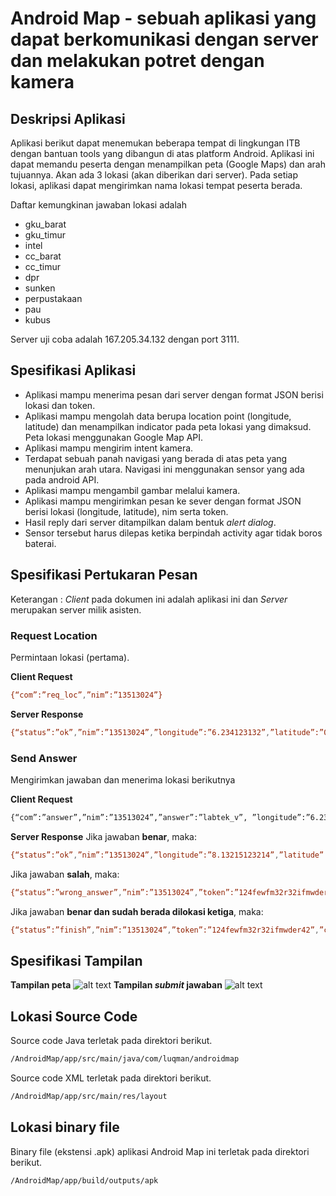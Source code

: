 # Android Map - sebuah aplikasi yang dapat berkomunikasi dengan server dan melakukan potret dengan kamera

## Deskripsi Aplikasi

Aplikasi berikut dapat menemukan beberapa tempat di lingkungan ITB dengan bantuan tools yang dibangun di atas platform Android. Aplikasi ini dapat memandu peserta dengan menampilkan peta (Google Maps) dan arah tujuannya. Akan ada 3 lokasi (akan diberikan dari server). Pada setiap lokasi, aplikasi dapat  mengirimkan nama lokasi tempat peserta berada. 

Daftar kemungkinan jawaban lokasi adalah

* gku_barat
* gku_timur
* intel
* cc_barat
* cc_timur
* dpr
* sunken
* perpustakaan
* pau
* kubus

Server uji coba adalah 167.205.34.132 dengan port 3111.

## Spesifikasi Aplikasi

* Aplikasi mampu menerima pesan dari server dengan format JSON berisi lokasi dan token.
* Aplikasi mampu mengolah data berupa location point (longitude, latitude) dan menampilkan indicator pada peta lokasi yang dimaksud. Peta lokasi menggunakan Google Map API.
* Aplikasi mampu mengirim intent kamera.
* Terdapat sebuah panah navigasi yang berada di atas peta yang menunjukan arah utara. Navigasi ini menggunakan sensor yang ada pada android API.
* Aplikasi mampu mengambil gambar melalui kamera.
* Aplikasi mampu mengirimkan pesan ke sever dengan format JSON berisi lokasi (longitude, latitude), nim serta token.
* Hasil reply dari server ditampilkan dalam bentuk *alert dialog*.
* Sensor tersebut harus dilepas ketika berpindah activity agar tidak boros baterai.


## Spesifikasi Pertukaran Pesan
Keterangan : *Client* pada dokumen ini adalah aplikasi ini dan *Server* merupakan server milik asisten.
### Request Location
Permintaan lokasi (pertama).

**Client Request**
```sh
{“com”:”req_loc”,”nim”:”13513024”}
```
**Server Response** 
```sh
{“status”:”ok”,”nim”:”13513024”,”longitude”:”6.234123132”,”latitude”:”0.1234123412”,”token”:”21nu2f2n3rh23diefef23hr23ew”}
```
### Send Answer
Mengirimkan jawaban dan menerima lokasi berikutnya

**Client Request**
```sh
{“com”:”answer”,”nim”:”13513024”,”answer”:”labtek_v”, ”longitude”:”6.234123132”,”latitude”:”0.1234123412”,”token”:”21nu2f2n3rh23diefef23hr23ew”}
```
**Server Response**
Jika jawaban **benar**, maka:
```sh
{“status”:”ok”,”nim”:”13513024”,”longitude”:”8.13215123214”,”latitude”:”9.1234123412”,”token”:”124fewfm32r32ifmwder42”}
```
Jika jawaban **salah**, maka:
```sh
{“status”:”wrong_answer”,”nim”:”13513024”,”token”:”124fewfm32r32ifmwder42”}
```
Jika jawaban **benar dan sudah berada dilokasi ketiga**, maka:
```sh
{“status”:”finish”,”nim”:”13513024”,”token”:”124fewfm32r32ifmwder42”,”check”:1}
```
## Spesifikasi Tampilan
**Tampilan peta**
![alt text](http://i.imgur.com/igpBp8P.jpg)
**Tampilan *submit* jawaban**
![alt text](http://i.imgur.com/KwgM7cd.jpg)

## Lokasi Source Code
Source code Java terletak pada direktori berikut.
```sh
/AndroidMap/app/src/main/java/com/luqman/androidmap
```
Source code XML terletak pada direktori berikut.
```sh
/AndroidMap/app/src/main/res/layout
```

## Lokasi binary file
Binary file (ekstensi .apk) aplikasi Android Map ini terletak pada direktori berikut.
```sh
/AndroidMap/app/build/outputs/apk
```

[Markdown]: <http://dillinger.io/>